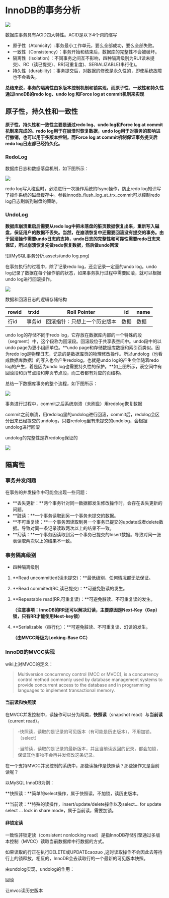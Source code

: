 # InnoDB的事务分析

![](MySQL事务分析.assets/InnoDB事务.png)

数据库事务具有ACID四大特性。ACID是以下4个词的缩写

- 原子性（Atomicity）:事务最小工作单元，要么全部成功，要么全部失败。
- 一致性（Consistency）：事务开始和结束后，数据库的完整性不会被破坏。
- 隔离性（Isolation）：不同事务之间互不影响，四种隔离级别为RU(读未提交)、RC（读已提交）、RR(可重复度)、SERIALIZABLE(串行化)。
- 持久性（durability）：事务提交后，对数据的修改是永久性的，即使系统故障也不会丢失。

**总结来说，事务的隔离性由多版本控制机制和锁实现，而原子性、一致性和持久性通过InnoDB的redo log、undo log 和Force log at commit机制来实现**

## 原子性，持久性和一致性

**原子性，持久性和一致性主要是通过redo log、undo log和Force log at commit机制来完成的。redo log用于在崩溃时恢复数据，undo log用于对事务的影响进行撤销，也可以用于多版本控制。而Force log at commit机制保证事务提交后redo log日志都已经持久化。**

### RedoLog

数据库日志和数据落盘机制，如下图所示：

![](MySQL事务分析.assets/mysql数据落盘流程.png)

redo log写入磁盘时，必须进行一次操作系统的fsync操作，防止redo log知识写了操作系统的磁盘缓存中。参数innodb_flush_log_at_trx_commit可以控制redo log日志刷新到磁盘的策略。

### UndoLog

**数据库崩溃重启后需要从redo log中把未落盘的脏页数据恢复出来，重新写入磁盘，保证用户的数据不丢失。当然，在崩溃恢复中还需要回滚没有提交的事务。由于回滚操作需要undo日志的支持，undo日志的完整性和可靠性需要redo日志来保证，所以崩溃恢复先做redo恢复数据，然后做undo回滚**

![](MySQL事务分析.assets/undo log.png)

在事务执行的过程中，除了记录redo log，还会记录一定量的undo log。undo log记录了数据在每个操作前的状态，如果事务执行过程中需要回滚，就可以根据undo log进行回滚操作。

![](MySQL事务分析.assets/数据和回滚日志的逻辑存储结构.png)

数据和回滚日志的逻辑存储结构

| rowid | trxid  | Roll Pointer                 | id   | name |
| ----- | ------ | ---------------------------- | ---- | ---- |
| 行id  | 事务id | 回滚指针：只想上一个历史版本 | 数据 | 数据 |

undo log的存储不同于redo log，它存放在数据库内部的一个特殊的段（segment）中，这个段称为回滚段。回滚段位于共享表空间中。undo段中的以undo page为更小组织单位。**undo page和存储数据库数据和索引页类似。因为redo log是物理日志，记录的是数据库页的物理修改操作。所以undolog（也看成数据库数据）的写入也会产生redolog，也就是undo log的产生会伴随着redo log的产生，着是因为undo log也需要持久性的保护。**如上图所示，表空间中有回滚段和页节点段和非页节点段，而三者都有对应的页结构。

总结一下数据库事务的整个流程，如下图所示：

![](MySQL事务分析.assets/事务流程.png)

事务进行过程中，commit之后系统崩溃（未刷盘）用redolog恢复数据

commit之前崩溃，用redolog里的undolog进行回滚，commit后，redolog会区分出来已经提交的undolog，只要redolog里有未提交的undolog，会根据undolog进行回滚

undolog的完整性是靠redolog保证的



![](MySQL事务分析.assets/undolog页结构.png)

## 隔离性

### 事务并发问题

在事务的并发操作中可能会出现一些问题：

- **丢失更新：**两个事务针对同一数据都发生修改操作时，会存在丢失更新的问题。
- **脏读：**一个事务读取到另一个事务未提交的数据。
- **不可重复读：**一个事务因读取到另一个事务已提交的update或者delete数据。导致对同一条记录读取两次以上的结果不一致。
- **幻读：**一个事务因读取到另一个事务已提交的Insert数据。导致对同一张表读取两次以上的结果不一致。

### 事务隔离级别

- 四种隔离级别

1. **Read uncommitted(读未提交)：**最低级别，任何情况都无法保证。

2. **Read commited(RC,读已提交)：**可避免脏读的发生。

3. **Repeatable read(RR,可重复读)：**可避免脏读、不可重复读的发生。

   **（注意事项：InnoDB的RR还可以解决幻读，主要原因是Next-Key（Gap）锁，只有RR才能使用Next-key锁）**

4. **Serializable（串行化）：**可避免脏读、不可重复读、幻读的发生。

   **（由MVCC降级为Locking-Base CC）**

### InnoDB的MVCC实现

wiki上对MVCC的定义：

> Multiversion concurrency control (MCC or MVCC), is a concurrency control method commonly used by database management systems to provide concurrent access to the database and in programming languages to implement transactional memory.

#### 当前读和快照读 

在MVCC并发控制中，读操作可以分为两类，**快照读**（snapshot read）与**当前读**（current read）。

> -快照读，读取的是记录的可见版本（有可能是历史版本），不用加锁。（select）
>
> -当前读，读取的是记录的最新版本，并且当前读返回的记录，都会加锁，保证其他事物不会再并发修改这条记录。

在一个支持MVCC并发控制的系统中，那些读操作是快照读？那些操作又是当前读呢？

以MySQL InnoDB为例：

**快照读：**简单的select操作，属于快照读，不加锁，读历史版本。

**当前读：**特殊的读操作，insert/update/delete操作以及select... for update select ... lock in share mode，属于当前读，需要加锁。

#### 非锁定读

一致性非锁定读（consistent nonlocking read）是指InnoDB存储引擎通过多版本控制（MVCC）读取当前数据库中行数据的方式。

如果读取的行正在执行DELETE或UPDATEcaozuo ,这时读取操作不会因此去等待行上的锁释放，相反的，InnoDB会去读取行的一个最新的可见版本快照。

由undolog实现，undolog的作用：

回滚

让mvcc读历史版本

![]()